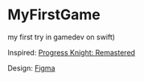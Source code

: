 # MyFirstGame
my first try in gamedev on swift)

Inspired: [Progress Knight: Remastered](https://apps.apple.com/us/app/progress-knight-remastered/id6450839683)

Design: [Figma](https://www.figma.com/file/yH0IN0daUmNBCAeus0EYNS/Untitled?type=design&node-id=10%3A35&mode=design&t=9hu0CscKv7upMZGk-1)
